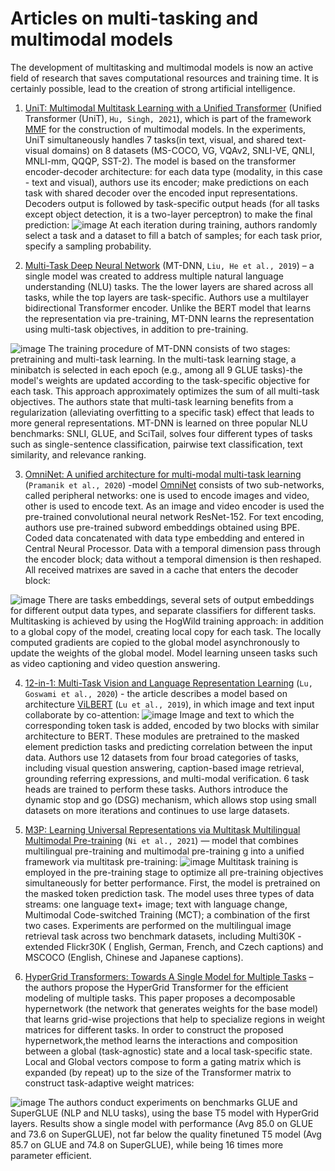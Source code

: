 # Articles on multi-tasking and multimodal models

The development of multitasking and multimodal models is now an active field of research that saves computational resources and training time. It is certainly possible, lead to the creation of strong artificial intelligence. 

1. [UniT: Multimodal Multitask Learning with a Unified Transformer](https://arxiv.org/pdf/2102.10772.pdf) (Unified Transformer (UniT), ```Hu, Singh, 2021```), which is part of the framework [MMF](https://github.com/facebookresearch/mmf)  for the construction of multimodal models. In the experiments, UniT simultaneously handles 7 tasks(in text, visual, and shared text-visual domains) on 8 datasets (MS-COCO, VG, VQAv2, SNLI-VE, QNLI, MNLI-mm, QQQP, SST-2). The model is based on the
transformer encoder-decoder architecture: for each data type (modality, in this case - text and visual), authors use its encoder; make
predictions on each task with shared decoder over the encoded input representations. Decoders output is followed by task-specific output heads (for all tasks except object detection, it is a two-layer perceptron) to make the final prediction:
![image](https://dsworks.s3pd01.sbercloud.ru/aij2021/misc/unit.png)
At each iteration during training, authors randomly select a task and a dataset to fill a batch of samples;  for each task prior, specify a sampling probability.

2. [Multi-Task Deep Neural Network](https://github.com/namisan/mt-dnn) (MT-DNN, ```Liu, He et al., 2019```) –  a single model was created to address multiple natural language understanding (NLU) tasks. The the lower layers are shared across
all tasks, while the top layers are task-specific. Authors use a multilayer bidirectional Transformer encoder. Unlike the BERT
model that learns the representation via pre-training, MT-DNN learns the representation using multi-task objectives, in addition to pre-training.

![image](https://dsworks.s3pd01.sbercloud.ru/aij2021/misc/mt-dnn.png)
The training procedure of MT-DNN consists of two stages: pretraining and multi-task learning. In the multi-task learning stage, a minibatch is selected in each epoch (e.g., among all 9 GLUE tasks)-the model's weights are updated according to the task-specific objective for each task. This approach approximately optimizes the sum of all multi-task objectives. The authors state that multi-task learning benefits from a regularization (alleviating overfitting  to a specific task) effect that leads to more general representations. MT-DNN is learned on three popular NLU benchmarks: SNLI, GLUE, and SciTail, solves four different types of tasks such as single-sentence classification, pairwise text classification, text similarity, and relevance ranking. 

3. [OmniNet: A unified architecture for multi-modal multi-task learning](https://arxiv.org/pdf/1907.07804.pdf) (`Pramanik et al., 2020`) -model [OmniNet](https://github.com/subho406/OmniNet) consists of two sub-networks, called peripheral networks: one is used
to encode images and video, other is used to encode text.  As an image and video encoder is used the pre-trained convolutional neural network ResNet-152. For text encoding, authors use pre-trained subword embeddings obtained using BPE. Coded data concatenated with data type embedding and entered in Central Neural Processor. Data with a temporal dimension pass through the encoder block; data without a temporal dimension is then reshaped. All received matrixes are saved in a cache that enters the decoder block:

![image](https://dsworks.s3pd01.sbercloud.ru/aij2021/misc/omninet.png)
There are tasks embeddings, several sets of output embeddings for different output data types, and separate classifiers for different tasks. Multitasking is achieved by using the HogWild training approach: in addition to a global copy of the model, creating local copy for each task. The locally computed gradients are copied to the global model asynchronously to update the weights of the global model.
Model learning unseen tasks such as video captioning and video question answering. 


4. [12-in-1: Multi-Task Vision and Language Representation Learning](https://arxiv.org/pdf/1912.02315.pdf) (`Lu, Goswami et al., 2020`) - the article describes a model based on architecture [ViLBERT](https://arxiv.org/pdf/1908.02265.pdf) (`Lu et al., 2019`), in which image and text input collaborate by co-attention:
![image](https://dsworks.s3pd01.sbercloud.ru/aij2021/misc/vilbert.png)
Image and text to which the corresponding token task is added, encoded by two blocks with similar architecture to BERT.
These modules are pretrained to the masked element prediction tasks and predicting correlation between the input data.
Authors use 12 datasets from four broad categories of tasks, including visual question answering, caption-based image retrieval,
grounding referring expressions, and multi-modal verification. 6 task heads are trained to perform these tasks. Authors introduce the dynamic stop and go (DSG) mechanism, which allows stop using small datasets on more iterations and continues to use large datasets.


5. [M3P: Learning Universal Representations via Multitask Multilingual Multimodal Pre-training](https://arxiv.org/pdf/2006.02635.pdf) (`Ni et al., 2021`) —  model that combines multilingual pre-training and multimodal pre-training g into a unified framework via
multitask pre-training:
![image](https://dsworks.s3pd01.sbercloud.ru/aij2021/misc/m3p.png) Multitask training is employed in the pre-training
stage to optimize all pre-training objectives simultaneously for better performance. First, the model is pretrained on the masked token prediction task. The model uses three types of data streams:  one language text+ image;  text with language change, Multimodal Code-switched Training (MCT); a combination of the first two cases. Experiments are performed on the multilingual image retrieval task across two benchmark datasets, including  Multi30K - extended Flickr30K ( English, German, French, and Czech captions) and MSCOCO (English, Chinese and Japanese  captions).

6. [HyperGrid Transformers: Towards A Single Model for Multiple Tasks](https://openreview.net/pdf?id=hiq1rHO8pNT) – the authors propose the HyperGrid Transformer for the efficient modeling of multiple tasks. This paper proposes a decomposable hypernetwork (the network that generates weights for the base model) that learns grid-wise projections that help to specialize regions in weight matrices for different tasks. In order to construct the proposed hypernetwork,the method learns the interactions and composition between a global (task-agnostic) state and a local task-specific state. Local and Global vectors compose to form a gating matrix which is expanded (by repeat) up to the size of the Transformer matrix to construct task-adaptive weight matrices:

![image](https://dsworks.s3pd01.sbercloud.ru/aij2021/misc/hypergrid.png)
The authors conduct experiments on benchmarks GLUE and SuperGLUE (NLP and NLU tasks), using the base T5 model with HyperGrid layers. Results show a single model with performance (Avg 85.0 on GLUE and 73.6 on SuperGLUE), not far below the quality finetuned T5 model (Avg 85.7 on GLUE and 74.8 on SuperGLUE), while being 16 times more parameter efficient. 
 
